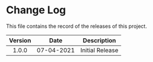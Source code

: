 # Change Log
This file contains the record of the releases of this project.

|Version|Date|Description|
|:-----:|:--:|:---------:|
|1.0.0|07-04-2021|Initial Release|
